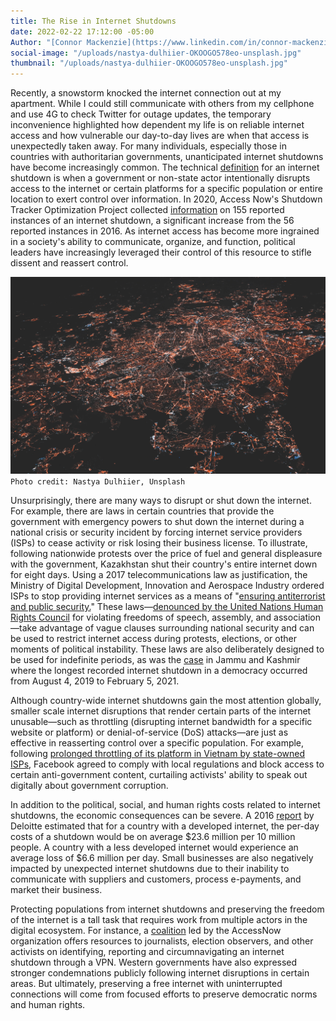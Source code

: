 ```yaml
---
title: The Rise in Internet Shutdowns
date: 2022-02-22 17:12:00 -05:00
Author: "[Connor Mackenzie](https://www.linkedin.com/in/connor-mackenzie/)"
social-image: "/uploads/nastya-dulhiier-OKOOGO578eo-unsplash.jpg"
thumbnail: "/uploads/nastya-dulhiier-OKOOGO578eo-unsplash.jpg"
---
```


Recently, a snowstorm knocked the internet connection out at my apartment. While I could still communicate with others from my cellphone and use 4G to check Twitter for outage updates, the temporary inconvenience highlighted how dependent my life is on reliable internet access and how vulnerable our day-to-day lives are when that access is unexpectedly taken away. For many individuals, especially those in countries with authoritarian governments, unanticipated internet shutdowns have become increasingly common. The technical [definition](https://www.trtworld.com/magazine/explained-how-do-internet-shutdowns-work-44212) for an internet shutdown is when a government or non-state actor intentionally disrupts access to the internet or certain platforms for a specific population or entire location to exert control over information. In 2020, Access Now's Shutdown Tracker Optimization Project collected [information](https://www.accessnow.org/keepiton/) on 155 reported instances of an internet shutdown, a significant increase from the 56 reported instances in 2016. As internet access has become more ingrained in a society's ability to communicate, organize, and function, political leaders have increasingly leveraged their control of this resource to stifle dissent and reassert control.

<!--more-->

![nastya-dulhiier-OKOOGO578eo-unsplash.jpg](/uploads/nastya-dulhiier-OKOOGO578eo-unsplash.jpg)\
`Photo credit: Nastya Dulhiier, Unsplash`

Unsurprisingly, there are many ways to disrupt or shut down the internet. For example, there are laws in certain countries that provide the government with emergency powers to shut down the internet during a national crisis or security incident by forcing internet service providers (ISPs) to cease activity or risk losing their business license. To illustrate, following nationwide protests over the price of fuel and general displeasure with the government, Kazakhstan shut their country's entire internet down for eight days. Using a 2017 telecommunications law as justification, the Ministry of Digital Development, Innovation and Aerospace Industry ordered ISPs to stop providing internet services as a means of "[ensuring antiterrorist and public security.](https://www.nytimes.com/2022/02/18/technology/kazakhstan-internet-russia-ukraine.html)" These laws—[denounced by the United Nations Human Rights Council](https://news.un.org/en/story/2021/07/1095142) for violating freedoms of speech, assembly, and association—take advantage of vague clauses surrounding national security and can be used to restrict internet access during protests, elections, or other moments of political instability. These laws are also deliberately designed to be used for indefinite periods, as was the [case](https://www.accessnow.org/who-is-shutting-down-the-internet-in-2021/) in Jammu and Kashmir where the longest recorded internet shutdown in a democracy occurred from August 4, 2019 to February 5, 2021.

Although country-wide internet shutdowns gain the most attention globally, smaller scale internet disruptions that render certain parts of the internet unusable—such as throttling (disrupting internet bandwidth for a specific website or platform) or denial-of-service (DoS) attacks—are just as effective in reasserting control over a specific population. For example, following [prolonged throttling of its platform in Vietnam by state-owned ISPs](https://www.rollingstone.com/politics/politics-news/facebook-vietnam-censorship-1247323/), Facebook agreed to comply with local regulations and block access to certain anti-government content, curtailing activists' ability to speak out digitally about government corruption.

In addition to the political, social, and human rights costs related to internet shutdowns, the economic consequences can be severe. A 2016 [report](https://www2.deloitte.com/global/en/pages/technology-media-and-telecommunications/articles/the-economic-impact-of-disruptions-to-internet-connectivity-report-for-facebook.html) by Deloitte estimated that for a country with a developed internet, the per-day costs of a shutdown would be on average $23.6 million per 10 million people. A country with a less developed internet would experience an average loss of $6.6 million per day. Small businesses are also negatively impacted by unexpected internet shutdowns due to their inability to communicate with suppliers and customers, process e-payments, and market their business.

Protecting populations from internet shutdowns and preserving the freedom of the internet is a tall task that requires work from multiple actors in the digital ecosystem. For instance, a [coalition](https://www.accessnow.org/keepiton/) led by the AccessNow organization offers resources to journalists, election observers, and other activists on identifying, reporting and circumnavigating an internet shutdown through a VPN. Western governments have also expressed stronger condemnations publicly following internet disruptions in certain areas. But ultimately, preserving a free internet with uninterrupted connections will come from focused efforts to preserve democratic norms and human rights.